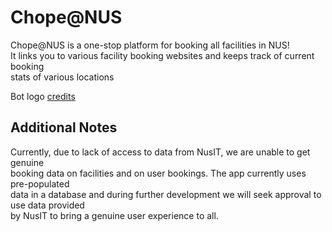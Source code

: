 # Chope@NUS

Chope@NUS is a one-stop platform for booking all facilities in NUS!\
It links you to various facility booking websites and keeps track of current booking\
stats of various locations

Bot logo [credits]("https://thesmartlocal.com/read/singapore-slang-2/")

## Additional Notes

Currently, due to lack of access to data from NusIT, we are unable to get genuine\
booking data on facilities and on user bookings. The app currently uses pre-populated\
data in a database and during further development we will seek approval to use data provided\
by NusIT to bring a genuine user experience to all.
